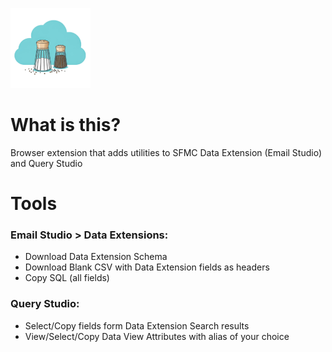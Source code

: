 ![Salt&Pepper for SFMC](images/sp-icon-128.png)
# What is this?
Browser extension that adds utilities to SFMC Data Extension (Email Studio) and Query Studio

# Tools
### Email Studio > Data Extensions: 
- Download Data Extension Schema
- Download Blank CSV with Data Extension fields as headers
- Copy SQL (all fields)

### Query Studio: 
- Select/Copy fields form Data Extension Search results
- View/Select/Copy Data View Attributes with alias of your choice

<!---
# Download
Firefox: [Download](download/salt-pepper-sfmc-ff-1.0.zip)

[//]: # Chrome/Edge: [Download](download/salt-pepper-sfmc-1.0.crx)
-->
